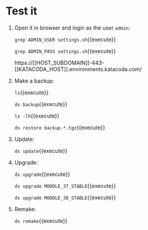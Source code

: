 # Test it

1. Open it in browser and login as the user `admin`:

   `grep ADMIN_USER settings.sh`{{execute}}

   `grep ADMIN_PASS settings.sh`{{execute}}

   https://[[HOST_SUBDOMAIN]]-443-[[KATACODA_HOST]].environments.katacoda.com/
   
2. Make a backup:

   `ls`{{execute}}
   
   `ds backup`{{execute}}
   
   `ls -lh`{{execute}}
   
   `ds restore backup-*.tgz`{{execute}}
   
3. Update:

   `ds update`{{execute}}
   
4. Upgrade:

   `ds upgrade`{{execute}}

   `ds upgrade MOODLE_37_STABLE`{{execute}}

   `ds upgrade MOODLE_38_STABLE`{{execute}}

5. Remake:

   `ds remake`{{execute}}
